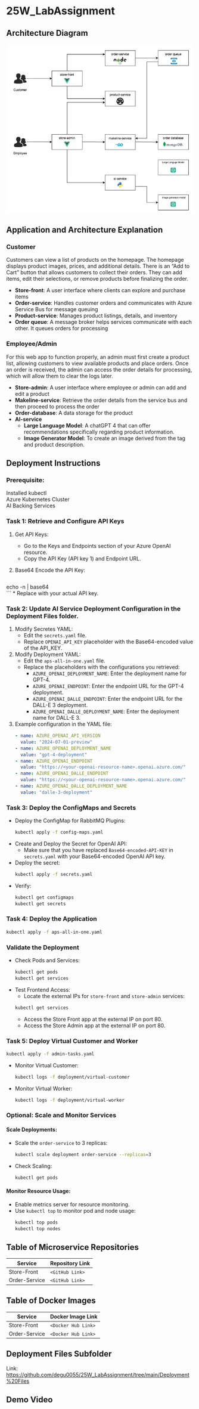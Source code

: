 <!-- 

Github:
https://github.com/degu0055/25W_LabAssignment?tab=readme-ov-file 

-->

# 25W_LabAssignment

## Architecture Diagram
<!-- Draw the updated architecture diagram using Draw.io and include it in the README. -->
![Diagram](https://github.com/degu0055/25W_LabAssignment/raw/main/images/diagram2.png)

## Application and Architecture Explanation
<!-- Briefly explain the application functionality and how the architecture works. -->

### Customer 
Customers can view a list of products on the homepage. The homepage displays product images, prices, and additional details. There is an “Add to Cart” button that allows customers to collect their orders. They can add items, edit their selections, or remove products before finalizing the order.

- **Store-front**: A user interface where clients can explore and purchase items 
- **Order-service**: Handles customer orders and communicates with Azure Service Bus for message queuing  
- **Product-service**: Manages product listings, details, and inventory 
- **Order queue**: A message broker helps services communicate with each other. It queues orders for processing  

### Employee/Admin
For this web app to function properly, an admin must first create a product list, allowing customers to view available products and place orders. Once an order is received, the admin can access the order details for processing, which will allow them to clear the logs later.

- **Store-admin**: A user interface where employee or admin can add and edit a product
- **Makeline-service**: Retrieve the order details from the service bus and then proceed to process the order
- **Order-database**: A data storage for the product  
- **AI-service**  
  - **Large Language Model**: A chatGPT 4 that can offer recommendations specifically regarding product information.
  - **Image Generator Model**: To create an image derived from the tag and product description. 


## Deployment Instructions
<!-- Step-by-step instructions to deploy the application in a Kubernetes cluster. -->
### Prerequisite:
Installed kubectl  
Azure Kubernetes Cluster  
AI Backing Services  

### Task 1: Retrieve and Configure API Keys

1. Get API Keys:
    * Go to the Keys and Endpoints section of your Azure OpenAI resource.
    * Copy the API Key (API key 1) and Endpoint URL.
2. Base64 Encode the API Key:

    ```sh
echo -n <your-api-key> | base64  
    ```
    * Replace <your-api-key> with your actual API key.

### Task 2: Update AI Service Deployment Configuration in the Deployment Files folder.

1. Modify Secretes YAML:
    * Edit the `secrets.yaml` file.
    * Replace `OPENAI_API_KEY` placeholder with the Base64-encoded value of the API_KEY.
2. Modify Deployment YAML:
    * Edit the `aps-all-in-one.yaml` file.
    * Replace the placeholders with the configurations you retrieved:
        * `AZURE_OPENAI_DEPLOYMENT_NAME`: Enter the deployment name for GPT-4.
        * `AZURE_OPENAI_ENDPOINT`: Enter the endpoint URL for the GPT-4 deployment.
        * `AZURE_OPENAI_DALLE_ENDPOINT`: Enter the endpoint URL for the DALL-E 3 deployment.
        * `AZURE_OPENAI_DALLE_DEPLOYMENT_NAME`: Enter the deployment name for DALL-E 3.
3. Example configuration in the YAML file:
    ```yaml
    - name: AZURE_OPENAI_API_VERSION
      value: "2024-07-01-preview"
    - name: AZURE_OPENAI_DEPLOYMENT_NAME
      value: "gpt-4-deployment"
    - name: AZURE_OPENAI_ENDPOINT
      value: "https://<your-openai-resource-name>.openai.azure.com/"
    - name: AZURE_OPENAI_DALLE_ENDPOINT
      value: "https://<your-openai-resource-name>.openai.azure.com/"
    - name: AZURE_OPENAI_DALLE_DEPLOYMENT_NAME
      value: "dalle-3-deployment"
    ```

### Task 3: Deploy the ConfigMaps and Secrets

* Deploy the ConfigMap for RabbitMQ Plugins:
    ```sh
    kubectl apply -f config-maps.yaml  
    ```
* Create and Deploy the Secret for OpenAI API:
    * Make sure that you have replaced `Base64-encoded-API-KEY` in `secrets.yaml` with your Base64-encoded OpenAI API key.
* Deploy the secret:
    ```sh
    kubectl apply -f secrets.yaml  
    ```
* Verify:
    ```sh
    kubectl get configmaps
    kubectl get secrets  
    ```

### Task 4: Deploy the Application

```sh
kubectl apply -f aps-all-in-one.yaml
```

### Validate the Deployment

* Check Pods and Services:
    ```sh
    kubectl get pods
    kubectl get services  
    ```
* Test Frontend Access:
    * Locate the external IPs for `store-front` and `store-admin` services:
    ```sh
    kubectl get services  
    ```
    * Access the Store Front app at the external IP on port 80.
    * Access the Store Admin app at the external IP on port 80.

### Task 5: Deploy Virtual Customer and Worker

```sh
kubectl apply -f admin-tasks.yaml
```

* Monitor Virtual Customer:
    ```sh
    kubectl logs -f deployment/virtual-customer  
    ```
* Monitor Virtual Worker:
    ```sh
    kubectl logs -f deployment/virtual-worker  
    ```

### Optional: Scale and Monitor Services

#### Scale Deployments:

* Scale the `order-service` to 3 replicas:
    ```sh
    kubectl scale deployment order-service --replicas=3
    ```
* Check Scaling:
    ```sh
    kubectl get pods
    ```

#### Monitor Resource Usage:

* Enable metrics server for resource monitoring.
* Use `kubectl top` to monitor pod and node usage:
    ```sh
    kubectl top pods
    kubectl top nodes  
    

## Table of Microservice Repositories
| Service        | Repository Link |
|---------------|----------------|
| Store-Front   | `<GitHub Link>`   |
| Order-Service | `<GitHub Link>`   |

## Table of Docker Images
| Service        | Docker Image Link |
|---------------|------------------|
| Store-Front   | `<Docker Hub Link>` |
| Order-Service | `<Docker Hub Link>` |

<!--  Uncomment this if found an answer
## Issues or Limitations (Optional)
Any issues or limitations in the implementation. -->

## Deployment Files Subfolder
 <!-- Include all Kubernetes deployment YAML files in a folder named `Deployment Files`.
Ensure these files are clearly named (e.g., `store-front-deployment.yaml`, `order-service-deployment.yaml`). -->

Link: https://github.com/degu0055/25W_LabAssignment/tree/main/Deployment%20Files


## Demo Video
<!-- Record a 5-minute max demo video showcasing the following:

- The application in action after deployment to AKS cluster.
- AI-generated product descriptions and images.
- Integration with the managed order queue service.

Upload the video to YouTube and include a link to the video in your README.md file under a "Demo Video" section. -->


